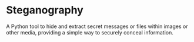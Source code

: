 # Steganography
A Python tool to hide and extract secret messages or files within images or other media, providing a simple way to securely conceal information.
